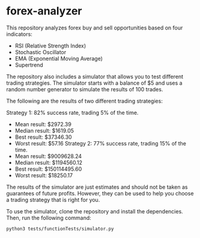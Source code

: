 # forex-analyzer

This repository analyzes forex buy and sell opportunities based on four indicators:
  - RSI (Relative Strength Index)
  - Stochastic Oscillator
  - EMA (Exponential Moving Average)
  - Supertrend

The repository also includes a simulator that allows you to test different trading strategies. The simulator starts with a balance of $5 and uses a random number generator to simulate the results of 100 trades.

The following are the results of two different trading strategies:

Strategy 1: 82% success rate, trading 5% of the time.
- Mean result: $2972.39
- Median result: $1619.05
- Best result: $37346.30
- Worst result: $57.16
Strategy 2: 77% success rate, trading 15% of the time.
- Mean result: $9009628.24
- Median result: $1194560.12
- Best result: $150114495.60
- Worst result: $18250.17

The results of the simulator are just estimates and should not be taken as guarantees of future profits. However, they can be used to help you choose a trading strategy that is right for you.

To use the simulator, clone the repository and install the dependencies. Then, run the following command:

```
python3 tests/functionTests/simulator.py
```
